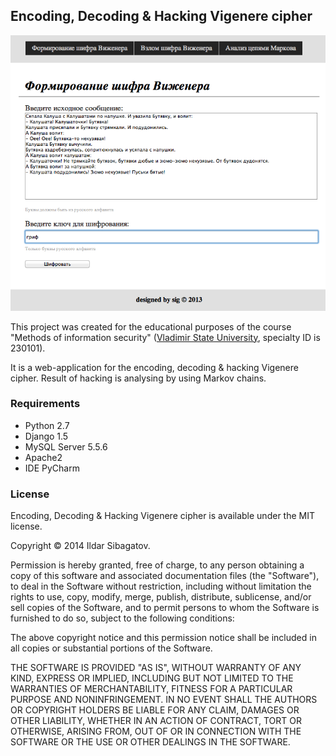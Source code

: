 ## Encoding, Decoding & Hacking Vigenere cipher

![Stage 1](https://github.com/siggb/HackingVigenereCipher/blob/master/static/images/img1.png "Stage 1")

This project was created for the educational purposes of the course "Methods of information security" ([Vladimir State University](http://vlsu.ru), specialty ID is 230101).

It is a web-application for the encoding, decoding & hacking Vigenere cipher. Result of hacking is analysing by using Markov chains.

### Requirements

* Python 2.7
* Django 1.5
* MySQL Server 5.5.6
* Apache2
* IDE PyCharm

### License

Encoding, Decoding & Hacking Vigenere cipher is available under the MIT license.

Copyright © 2014 Ildar Sibagatov.

Permission is hereby granted, free of charge, to any person obtaining a copy of this software and associated documentation files (the "Software"), to deal in the Software without restriction, including without limitation the rights to use, copy, modify, merge, publish, distribute, sublicense, and/or sell copies of the Software, and to permit persons to whom the Software is furnished to do so, subject to the following conditions:

The above copyright notice and this permission notice shall be included in all copies or substantial portions of the Software.

THE SOFTWARE IS PROVIDED "AS IS", WITHOUT WARRANTY OF ANY KIND, EXPRESS OR IMPLIED, INCLUDING BUT NOT LIMITED TO THE WARRANTIES OF MERCHANTABILITY, FITNESS FOR A PARTICULAR PURPOSE AND NONINFRINGEMENT. IN NO EVENT SHALL THE AUTHORS OR COPYRIGHT HOLDERS BE LIABLE FOR ANY CLAIM, DAMAGES OR OTHER LIABILITY, WHETHER IN AN ACTION OF CONTRACT, TORT OR OTHERWISE, ARISING FROM, OUT OF OR IN CONNECTION WITH THE SOFTWARE OR THE USE OR OTHER DEALINGS IN THE SOFTWARE.
